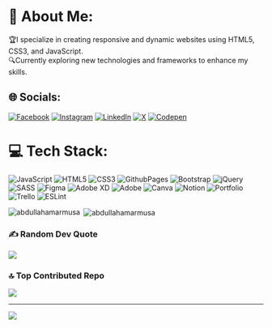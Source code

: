 # 💫 About Me:
🏆I specialize in creating responsive and dynamic websites using HTML5, CSS3, and JavaScript.<br>🔍Currently exploring new technologies and frameworks to enhance my skills.


## 🌐 Socials:
[![Facebook](https://img.shields.io/badge/Facebook-%231877F2.svg?logo=Facebook&logoColor=white)](https://www.facebook.com/abdullahamarmusa.bd) [![Instagram](https://img.shields.io/badge/Instagram-%23E4405F.svg?logo=Instagram&logoColor=white)](https://www.instagram.com/abdullahamarmusa/) [![LinkedIn](https://img.shields.io/badge/LinkedIn-%230077B5.svg?logo=linkedin&logoColor=white)](https://www.linkedin.com/in/abdullahamarmusa/) [![X](https://img.shields.io/badge/X-black.svg?logo=X&logoColor=white)](https://twitter.com/abdulahamarmusa) [![Codepen](https://img.shields.io/badge/Codepen-000000?style=for-the-badge&logo=codepen&logoColor=white)](https://codepen.io/abdullahamarmusa) 

# 💻 Tech Stack:
![JavaScript](https://img.shields.io/badge/javascript-%23323330.svg?style=flat&logo=javascript&logoColor=%23F7DF1E) ![HTML5](https://img.shields.io/badge/html5-%23E34F26.svg?style=flat&logo=html5&logoColor=white) ![CSS3](https://img.shields.io/badge/css3-%231572B6.svg?style=flat&logo=css3&logoColor=white) ![GithubPages](https://img.shields.io/badge/github%20pages-121013?style=flat&logo=github&logoColor=white) ![Bootstrap](https://img.shields.io/badge/bootstrap-%238511FA.svg?style=flat&logo=bootstrap&logoColor=white) ![jQuery](https://img.shields.io/badge/jquery-%230769AD.svg?style=flat&logo=jquery&logoColor=white) ![SASS](https://img.shields.io/badge/SASS-hotpink.svg?style=flat&logo=SASS&logoColor=white) ![Figma](https://img.shields.io/badge/figma-%23F24E1E.svg?style=flat&logo=figma&logoColor=white) ![Adobe XD](https://img.shields.io/badge/Adobe%20XD-470137?style=flat&logo=Adobe%20XD&logoColor=#FF61F6) ![Adobe](https://img.shields.io/badge/adobe-%23FF0000.svg?style=flat&logo=adobe&logoColor=white) ![Canva](https://img.shields.io/badge/Canva-%2300C4CC.svg?style=flat&logo=Canva&logoColor=white) ![Notion](https://img.shields.io/badge/Notion-%23000000.svg?style=flat&logo=notion&logoColor=white) ![Portfolio](https://img.shields.io/badge/Portfolio-%23000000.svg?style=flat&logo=firefox&logoColor=#FF7139) ![Trello](https://img.shields.io/badge/Trello-%23026AA7.svg?style=flat&logo=Trello&logoColor=white) ![ESLint](https://img.shields.io/badge/ESLint-4B3263?style=flat&logo=eslint&logoColor=white)
<!-- GitHub Stats -->
<p><img align="left" src="https://github-readme-stats.vercel.app/api/top-langs?username=abdullahamarmusa&show_icons=true&locale=en&layout=compact" alt="abdullahamarmusa" /></p>

<p>&nbsp;<img align="center" src="https://github-readme-stats.vercel.app/api?username=abdullahamarmusa&show_icons=true&locale=en" alt="abdullahamarmusa" /></p>

### ✍️ Random Dev Quote
![](https://quotes-github-readme.vercel.app/api?type=horizontal&theme=merko)

### 🔝 Top Contributed Repo
![](https://github-contributor-stats.vercel.app/api?username=abdullahamarmusa&limit=5&theme=dark_dimmed&combine_all_yearly_contributions=true)

---
[![](https://visitcount.itsvg.in/api?id=abdullahamarmusa&icon=5&color=0)](https://visitcount.itsvg.in)

<!-- Proudly created with GPRM ( https://gprm.itsvg.in ) -->
